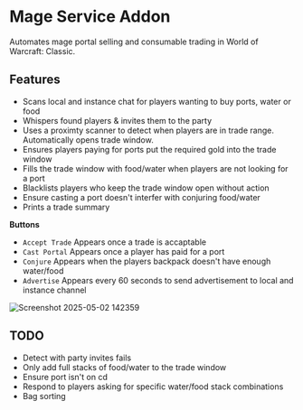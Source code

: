 # Mage Service Addon

Automates mage portal selling and consumable trading in World of Warcraft: Classic.

## Features

- Scans local and instance chat for players wanting to buy ports, water or food
- Whispers found players & invites them to the party
- Uses a proximty scanner to detect when players are in trade range. Automatically opens trade window.
- Ensures players paying for ports put the required gold into the trade window
- Fills the trade window with food/water when players are not looking for a port
- Blacklists players who keep the trade window open without action
- Ensure casting a port doesn't interfer with conjuring food/water
- Prints a trade summary

**Buttons**
- `Accept Trade` Appears once a trade is accaptable
- `Cast Portal` Appears once a player has paid for a port
- `Conjure` Appears when the players backpack doesn't have enough water/food
- `Advertise` Appears every 60 seconds to send advertisement to local and instance channel

![Screenshot 2025-05-02 142359](https://github.com/user-attachments/assets/f82609e9-f5e2-4944-b97f-cdc3487ba849)

## TODO

- Detect with party invites fails
- Only add full stacks of food/water to the trade window
- Ensure port isn't on cd
- Respond to players asking for specific water/food stack combinations
- Bag sorting
